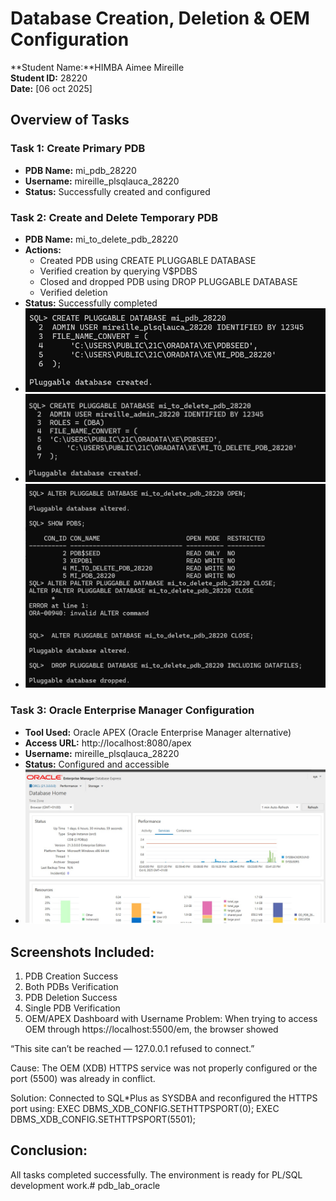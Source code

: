 # Database Creation, Deletion & OEM Configuration
**Student Name:**HIMBA Aimee Mireille  
**Student ID:** 28220  
**Date:** [06 oct 2025]

## Overview of Tasks

### Task 1: Create Primary PDB
- **PDB Name:** mi_pdb_28220
- **Username:** mireille_plsqlauca_28220
- **Status:** Successfully created and configured

### Task 2: Create and Delete Temporary PDB
- **PDB Name:** mi_to_delete_pdb_28220
- **Actions:** 
  - Created PDB using CREATE PLUGGABLE DATABASE
  - Verified creation by querying V$PDBS
  - Closed and dropped PDB using DROP PLUGGABLE DATABASE
  - Verified deletion
- **Status:** Successfully completed
- ![screenshot](https://github.com/mileycyiza-droid/pdb_lab_oracle/blob/6ceea3f7d615990f586e96d81257a5a54bf80fac/001.png?raw=true)
- ![screenshot](https://github.com/mileycyiza-droid/pdb_lab_oracle/blob/6ceea3f7d615990f586e96d81257a5a54bf80fac/101.png?raw=true)
- ![screenshoot](https://raw.githubusercontent.com/mileycyiza-droid/pdb_lab_oracle/6ceea3f7d615990f586e96d81257a5a54bf80fac/102.png)

### Task 3: Oracle Enterprise Manager Configuration
- **Tool Used:** Oracle APEX (Oracle Enterprise Manager alternative)
- **Access URL:** http://localhost:8080/apex
- **Username:** mireille_plsqlauca_28220
- **Status:** Configured and accessible
- ![screenshoot](https://raw.githubusercontent.com/mileycyiza-droid/pdb_lab_oracle/6ceea3f7d615990f586e96d81257a5a54bf80fac/104.jpg)

## Screenshots Included:
1. PDB Creation Success
2. Both PDBs Verification
3. PDB Deletion Success  
4. Single PDB Verification
5. OEM/APEX Dashboard with Username
Problem:
When trying to access OEM through https://localhost:5500/em, the browser showed

“This site can’t be reached — 127.0.0.1 refused to connect.”

Cause:
The OEM (XDB) HTTPS service was not properly configured or the port (5500) was already in conflict.

Solution:
Connected to SQL*Plus as SYSDBA and reconfigured the HTTPS port using:
EXEC DBMS_XDB_CONFIG.SETHTTPSPORT(0);
EXEC DBMS_XDB_CONFIG.SETHTTPSPORT(5501);

## Conclusion:
All tasks completed successfully. The environment is ready for PL/SQL development work.# pdb_lab_oracle
